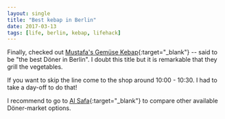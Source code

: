 ```yaml
---
layout: single
title: "Best kebap in Berlin"
date: 2017-03-13
tags: [life, berlin, kebap, lifehack]
---
```

Finally, checked out [Mustafa's Gemüse Kebap](https://goo.gl/maps/KoHzc7HPyHn){:target="_blank"} -- said to be "the best Döner in Berlin".
I doubt this title but it is remarkable that they grill the vegetables.

If you want to skip the line come to the shop around 10:00 - 10:30. I had to take a day-off to do that!

I recommend to go to [Al Safa](https://goo.gl/maps/i1GB98m7CkR2){:target="_blank"} to compare other available Döner-market options.
